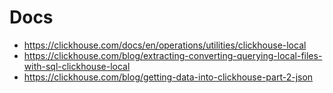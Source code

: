 # Docs
- https://clickhouse.com/docs/en/operations/utilities/clickhouse-local
- https://clickhouse.com/blog/extracting-converting-querying-local-files-with-sql-clickhouse-local
- https://clickhouse.com/blog/getting-data-into-clickhouse-part-2-json

